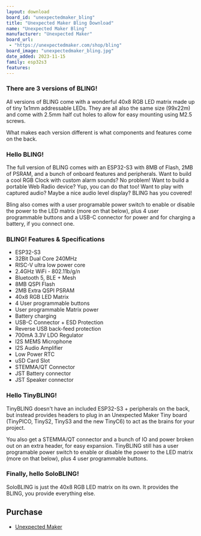 ```yaml
---
layout: download
board_id: "unexpectedmaker_bling"
title: "Unexpected Maker Bling Download"
name: "Unexpected Maker Bling"
manufacturer: "Unexpected Maker"
board_url:
 - "https://unexpectedmaker.com/shop/bling"
board_image: "unexpectedmaker_bling.jpg"
date_added: 2023-11-15
family: esp32s3
features:
---
```


### There are 3 versions of BLING!

All versions of BLING come with a wonderful 40x8 RGB LED matrix made up of tiny 1x1mm addressable LEDs. They are all also the same size (99x22m) and come with 2.5mm half cut holes to allow for easy mounting using M2.5 screws.

What makes each version different is what components and features come on the back.

### Hello BLING!

The full version of BLING comes with an ESP32-S3 with 8MB of Flash, 2MB of PSRAM, and a bunch of onboard features and peripherals. Want to build a cool RGB Clock with custom alarm sounds? No problem! Want to build a portable Web Radio device? Yup, you can do that too! Want to play with captured audio? Maybe a nice audio level display? BLING has you covered!

Bling also comes with a user programable power switch to enable or disable the power to the LED matrix (more on that below), plus 4 user programmable buttons and a USB-C connector for power and for charging a battery, if you connect one.

### BLING! Features & Specifications

- ESP32-S3
- 32Bit Dual Core 240MHz
- RISC-V ultra low power core
- 2.4GHz WiFi - 802.11b/g/n
- Bluetooth 5, BLE + Mesh
- 8MB QSPI Flash
- 2MB Extra QSPI PSRAM
- 40x8 RGB LED Matrix
- 4 User programmable buttons
- User programmable Matrix power
- Battery charging
- USB-C Connector + ESD Protection
- Reverse USB back-feed protection
- 700mA 3.3V LDO Regulator
- I2S MEMS Microphone
- I2S Audio Amplifier
- Low Power RTC
- uSD Card Slot
- STEMMA/QT Connector
- JST Battery connector
- JST Speaker connector

### Hello TinyBLING!

TinyBLING doesn't have an included ESP32-S3 + peripherals on the back, but instead provides headers to plug in an Unexpected Maker Tiny board (TinyPICO, TinyS2, TinyS3 and the new TinyC6) to act as the brains for your project.

You also get a STEMMA/QT connector and a bunch of IO and power broken out on an extra header, for easy expansion. TinyBLING still has a user programable power switch to enable or disable the power to the LED matrix (more on that below), plus 4 user programmable buttons.

### Finally, hello SoloBLING!

SoloBLING is just the 40x8 RGB LED matrix on its own. It provides the BLING, you provide everything else.

## Purchase
 * [Unexpected Maker](https://unexpectedmaker.com/shop/bling)